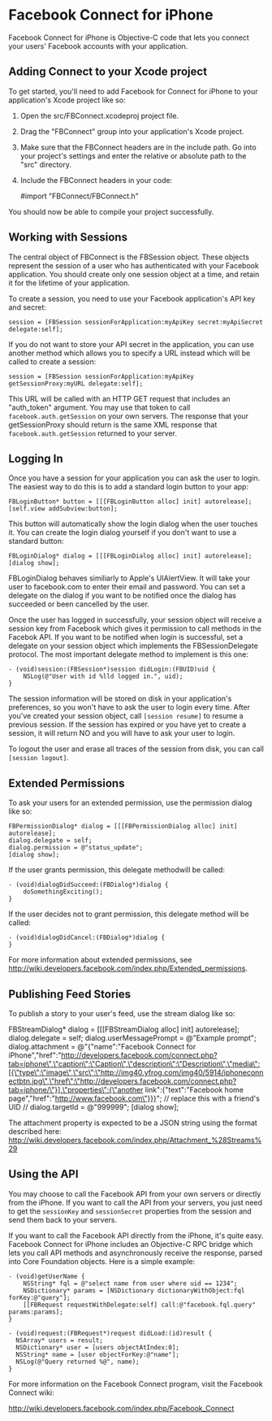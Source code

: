 Facebook Connect for iPhone
===========================

Facebook Connect for iPhone is Objective-C code that lets you connect your users' Facebook accounts with your application.

Adding Connect to your Xcode project
------------------------------------

To get started, you'll need to add Facebook for Connect for iPhone to your application's Xcode project like so:

1. Open the src/FBConnect.xcodeproj project file.

2. Drag the "FBConnect" group into your application's Xcode project.

3. Make sure that the FBConnect headers are in the include path.  Go into your project's settings and enter the relative or absolute path to the "src" directory.

4. Include the FBConnect headers in your code:
  
    #import "FBConnect/FBConnect.h"
  
You should now be able to compile your project successfully.

Working with Sessions
---------------------

The central object of FBConnect is the FBSession object.  These objects represent the session of a user who has authenticated with your Facebook application.  You should create only one session object at a time, and retain it for the lifetime of your application.

To create a session, you need to use your Facebook application's API key and secret:

    session = [FBSession sessionForApplication:myApiKey secret:myApiSecret delegate:self];

If you do not want to store your API secret in the application, you can use another method which allows you to specify a URL instead which will be called to create a session:

    session = [FBSession sessionForApplication:myApiKey getSessionProxy:myURL delegate:self];

This URL will be called with an HTTP GET request that includes an "auth_token" argument.  You may use that token to call `facebook.auth.getSession` on your own servers.  The response that your getSessionProxy should return is the same XML response that `facebook.auth.getSession` returned to your server.

Logging In
----------

Once you have a session for your application you can ask the user to login.  The easiest way to do this is to add a standard login button to your app:

    FBLoginButton* button = [[[FBLoginButton alloc] init] autorelease];
    [self.view addSubview:button];

This button will automatically show the login dialog when the user touches it.  You can create the login dialog yourself if you don't want to use a standard button:

    FBLoginDialog* dialog = [[[FBLoginDialog alloc] init] autorelease];
    [dialog show];

FBLoginDialog behaves similiarly to Apple's UIAlertView.  It will take your user to facebook.com to enter their email and password.  You can set a delegate on the dialog if you want to be notified once the dialog has succeeded or been cancelled by the user.

Once the user has logged in successfully, your session object will receive a session key from Facebook which gives it permission to call methods in the Facebok API.  If you want to be notified when login is successful, set a delegate on your session object which implements the FBSessionDelegate protocol.  The most important delegate method to implement is this one:

    - (void)session:(FBSession*)session didLogin:(FBUID)uid {
        NSLog(@"User with id %lld logged in.", uid);
    }
   
The session information will be stored on disk in your application's preferences, so you won't have to ask the user to login every time.  After you've created your session object, call `[session resume]` to resume a previous session.  If the session has expired or you have yet to create a session, it will return NO and you will have to ask your user to login.

To logout the user and erase all traces of the session from disk, you can call `[session logout]`.

Extended Permissions
--------------------

To ask your users for an extended permission, use the permission dialog like so:

    FBPermissionDialog* dialog = [[[FBPermissionDialog alloc] init] autorelease];
    dialog.delegate = self;
    dialog.permission = @"status_update";
    [dialog show];

If the user grants permission, this delegate methodwill be called:

    - (void)dialogDidSucceed:(FBDialog*)dialog {
        doSomethingExciting();
    }

If the user decides not to grant permission, this delegate method will be called:

    - (void)dialogDidCancel:(FBDialog*)dialog {
    }

For more information about extended permissions, see http://wiki.developers.facebook.com/index.php/Extended_permissions.

Publishing Feed Stories
-----------------------

To publish a story to your user's feed, use the stream dialog like so:

   FBStreamDialog* dialog = [[[FBStreamDialog alloc] init] autorelease];
   dialog.delegate = self;
   dialog.userMessagePrompt = @"Example prompt";
   dialog.attachment = @"{\"name\":\"Facebook Connect for iPhone\",\"href\":\"http://developers.facebook.com/connect.php?tab=iphone\",\"caption\":\"Caption\",\"description\":\"Description\",\"media\":[{\"type\":\"image\",\"src\":\"http://img40.yfrog.com/img40/5914/iphoneconnectbtn.jpg\",\"href\":\"http://developers.facebook.com/connect.php?tab=iphone/\"}],\"properties\":{\"another link\":{\"text\":\"Facebook home page\",\"href\":\"http://www.facebook.com\"}}}";
   // replace this with a friend's UID
   // dialog.targetId = @"999999";
   [dialog show];

The attachment property is expected to be a JSON string using the format described here: http://wiki.developers.facebook.com/index.php/Attachment_%28Streams%29
 
Using the API
-------------

You may choose to call the Facebook API from your own servers or directly from the iPhone.  If you want to call the API from your servers, you just need to get the `sessionKey` and `sessionSecret` properties from the session and send them back to your servers.

If you want to call the Facebook API directly from the iPhone, it's quite easy.  Facebook Connect for iPhone includes an Objective-C RPC bridge which lets you call API methods and asynchronously receive the response, parsed into Core Foundation objects.  Here is a simple example:

    - (void)getUserName {
        NSString* fql = @"select name from user where uid == 1234";
        NSDictionary* params = [NSDictionary dictionaryWithObject:fql forKey:@"query"];
        [[FBRequest requestWithDelegate:self] call:@"facebook.fql.query" params:params];
    }

    - (void)request:(FBRequest*)request didLoad:(id)result {
      NSArray* users = result;
      NSDictionary* user = [users objectAtIndex:0];
      NSString* name = [user objectForKey:@"name"];
      NSLog(@"Query returned %@", name);
    }

For more information on the Facebook Connect program, visit the Facebook Connect wiki:

  http://wiki.developers.facebook.com/index.php/Facebook_Connect
